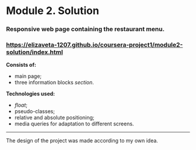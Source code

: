 # Module 2. Solution


### Responsive web page containing the restaurant menu.
### https://elizaveta-1207.github.io/coursera-project1/module2-solution/index.html


**Consists of:**

- main page;
- three information blocks _section_.

**Technologies used:**

- _float_;
- pseudo-classes;
- relative and absolute positioning;
- media queries for adaptation to different screens.

---
The design of the project was made according to my own idea.

